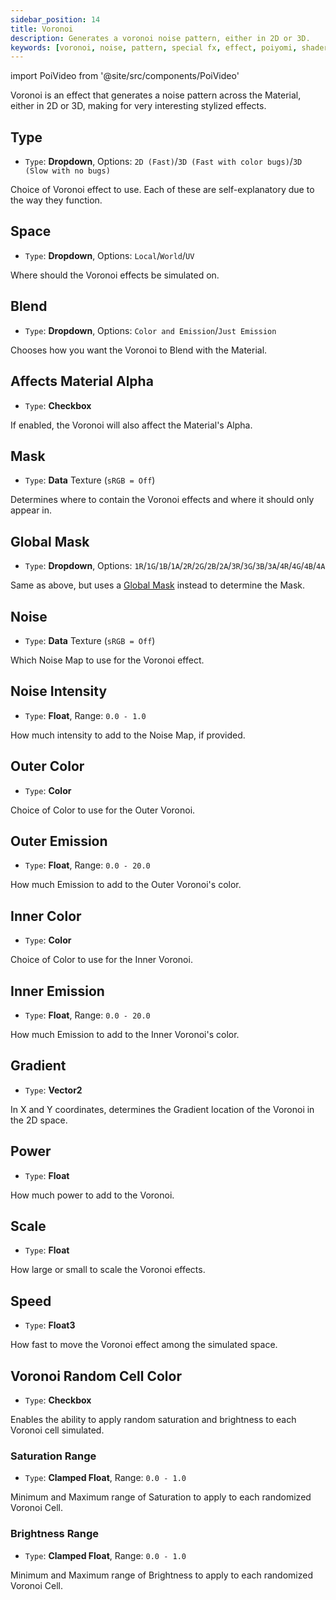 ```yaml
---
sidebar_position: 14
title: Voronoi
description: Generates a voronoi noise pattern, either in 2D or 3D.
keywords: [voronoi, noise, pattern, special fx, effect, poiyomi, shader]
---
```

import PoiVideo from '@site/src/components/PoiVideo'

Voronoi is an effect that generates a noise pattern across the Material, either in 2D or 3D, making for very interesting stylized effects.

## Type

- `Type`: **Dropdown**, Options: `2D (Fast)`/`3D (Fast with color bugs)`/`3D (Slow with no bugs)`

Choice of Voronoi effect to use. Each of these are self-explanatory due to the way they function.

## Space

- `Type`: **Dropdown**, Options: `Local`/`World`/`UV`

Where should the Voronoi effects be simulated on.

## Blend

- `Type`: **Dropdown**, Options: `Color and Emission`/`Just Emission`

Chooses how you want the Voronoi to Blend with the Material.

## Affects Material Alpha

- `Type`: **Checkbox**

If enabled, the Voronoi will also affect the Material's Alpha.

## Mask

- `Type`: **Data** Texture (`sRGB = Off`)

Determines where to contain the Voronoi effects and where it should only appear in.

## Global Mask

- `Type`: **Dropdown**, Options: `1R`/`1G`/`1B`/`1A`/`2R`/`2G`/`2B`/`2A`/`3R`/`3G`/`3B`/`3A`/`4R`/`4G`/`4B`/`4A`

Same as above, but uses a [Global Mask](/docs/modifiers/global-masks.md) instead to determine the Mask.

## Noise

- `Type`: **Data** Texture (`sRGB = Off`)

Which Noise Map to use for the Voronoi effect.

## Noise Intensity

- `Type`: **Float**, Range: `0.0 - 1.0`

How much intensity to add to the Noise Map, if provided.

## Outer Color

- `Type`: **Color**

Choice of Color to use for the Outer Voronoi.

## Outer Emission

- `Type`: **Float**, Range: `0.0 - 20.0`

How much Emission to add to the Outer Voronoi's color.

## Inner Color

- `Type`: **Color**

Choice of Color to use for the Inner Voronoi.

## Inner Emission

- `Type`: **Float**, Range: `0.0 - 20.0`

How much Emission to add to the Inner Voronoi's color.

## Gradient

- `Type`: **Vector2**

In X and Y coordinates, determines the Gradient location of the Voronoi in the 2D space.

## Power

- `Type`: **Float**

How much power to add to the Voronoi.

## Scale

- `Type`: **Float**

How large or small to scale the Voronoi effects.

## Speed

- `Type`: **Float3**

How fast to move the Voronoi effect among the simulated space.

## Voronoi Random Cell Color

- `Type`: **Checkbox**

Enables the ability to apply random saturation and brightness to each Voronoi cell simulated.

### Saturation Range

- `Type`: **Clamped Float**, Range: `0.0 - 1.0`

Minimum and Maximum range of Saturation to apply to each randomized Voronoi Cell.

### Brightness Range

- `Type`: **Clamped Float**, Range: `0.0 - 1.0`

Minimum and Maximum range of Brightness to apply to each randomized Voronoi Cell.